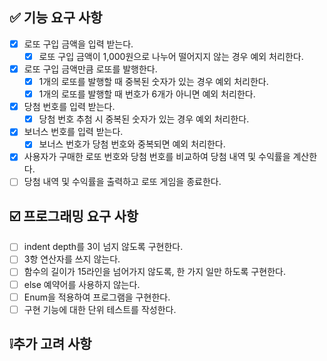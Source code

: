 ## ✅ 기능 요구 사항

-[X] 로또 구입 금액을 입력 받는다.
    -[X] 로또 구입 금액이 1,000원으로 나누어 떨어지지 않는 경우 예외 처리한다.
-[X] 로또 구입 금액만큼 로또를 발행한다.
    -[X] 1개의 로또를 발행할 때 중복된 숫자가 있는 경우 예외 처리한다.
    -[X] 1개의 로또를 발행할 때 번호가 6개가 아니면 예외 처리한다.
-[X] 당첨 번호를 입력 받는다.
    -[X] 당첨 번호 추첨 시 중복된 숫자가 있는 경우 예외 처리한다.
-[X] 보너스 번호를 입력 받는다.
    -[X] 보너스 번호가 당첨 번호와 중복되면 예외 처리한다.
-[X] 사용자가 구매한 로또 번호와 당첨 번호를 비교하여 당첨 내역 및 수익률을 계산한다.
-[ ] 당첨 내역 및 수익률을 출력하고 로또 게임을 종료한다.

## ☑️ 프로그래밍 요구 사항

-[ ] indent depth를 3이 넘지 않도록 구현한다.
-[ ] 3항 연산자를 쓰지 않는다.
-[ ] 함수의 길이가 15라인을 넘어가지 않도록, 한 가지 일만 하도록 구현한다.
-[ ] else 예약어를 사용하지 않는다.
-[ ] Enum을 적용하여 프로그램을 구현한다.
-[ ] 구현 기능에 대한 단위 테스트를 작성한다.

## ❕추가 고려 사항
